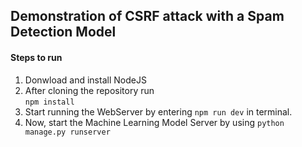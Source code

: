 ## Demonstration of CSRF attack with a Spam Detection Model

#### Steps to run


1. Donwload and install NodeJS  
1. After cloning the repository run  
    `npm install`
1. Start running the WebServer by entering `npm run dev` in terminal.
1. Now, start the Machine Learning Model Server by using 
    `python manage.py runserver`
